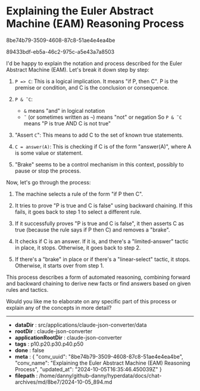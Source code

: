 # Explaining the Euler Abstract Machine (EAM) Reasoning Process

8be74b79-3509-4608-87c8-51ae4e4ea4be

89433bdf-eb5a-46c2-975c-a5e43a7a8503

 I'd be happy to explain the notation and process described for the Euler Abstract Machine (EAM). Let's break it down step by step:

1. `P => C`: This is a logical implication. It means "if P, then C". P is the premise or condition, and C is the conclusion or consequence.

2. `P & ˜C`: 
   - `&` means "and" in logical notation
   - `˜` (or sometimes written as `¬`) means "not" or negation
   So `P & ˜C` means "P is true AND C is not true"

3. "Assert `C`": This means to add C to the set of known true statements.

4. `C = answer(A)`: This is checking if C is of the form "answer(A)", where A is some value or statement.

5. "Brake" seems to be a control mechanism in this context, possibly to pause or stop the process.

Now, let's go through the process:

1. The machine selects a rule of the form "if P then C".

2. It tries to prove "P is true and C is false" using backward chaining. If this fails, it goes back to step 1 to select a different rule.

3. If it successfully proves "P is true and C is false", it then asserts C as true (because the rule says if P then C) and removes a "brake".

4. It checks if C is an answer. If it is, and there's a "limited-answer" tactic in place, it stops. Otherwise, it goes back to step 2.

5. If there's a "brake" in place or if there's a "linear-select" tactic, it stops. Otherwise, it starts over from step 1.

This process describes a form of automated reasoning, combining forward and backward chaining to derive new facts or find answers based on given rules and tactics.

Would you like me to elaborate on any specific part of this process or explain any of the concepts in more detail?

---

* **dataDir** : src/applications/claude-json-converter/data
* **rootDir** : claude-json-converter
* **applicationRootDir** : claude-json-converter
* **tags** : p10.p20.p30.p40.p50
* **done** : false
* **meta** : {
  "conv_uuid": "8be74b79-3509-4608-87c8-51ae4e4ea4be",
  "conv_name": "Explaining the Euler Abstract Machine (EAM) Reasoning Process",
  "updated_at": "2024-10-05T16:35:46.450039Z"
}
* **filepath** : /home/danny/github-danny/hyperdata/docs/chat-archives/md/8be7/2024-10-05_894.md